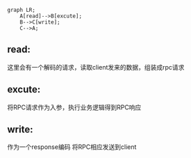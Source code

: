 ```mermaid
graph LR;
    A[read]-->B[excute];
    B-->C[write];
    C-->A;
```

## **read**: 
这里会有一个解码的请求，读取client发来的数据，组装成rpc请求


## **excute**: 
将RPC请求作为入参，执行业务逻辑得到RPC响应

## **write**: 
作为一个response编码 将RPC相应发送到client